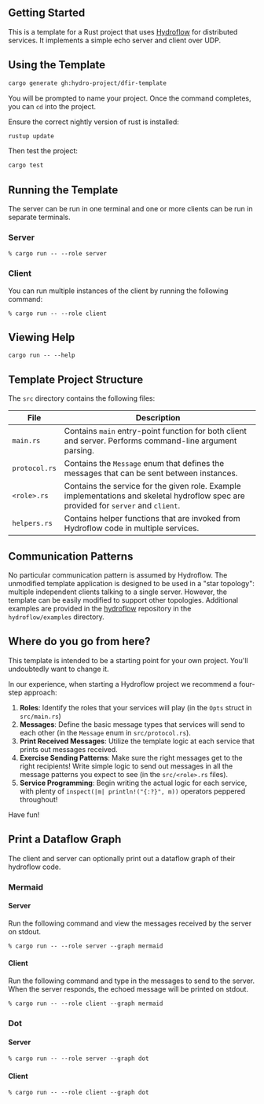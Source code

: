 ## Getting Started
This is a template for a Rust project that uses [Hydroflow](http://github.com/hydro-project/hydroflow) for 
distributed services. It implements a simple echo server and client over UDP. 

## Using the Template
```bash
cargo generate gh:hydro-project/dfir-template
```

You will be prompted to name your project. Once the command completes, you can `cd` into the project.

Ensure the correct nightly version of rust is installed:
```bash
rustup update
```

Then test the project:
```bash
cargo test
```

## Running the Template
The server can be run in one terminal and one or more clients can be run in separate terminals.
### Server
```console
% cargo run -- --role server
```

### Client
You can run multiple instances of the client by running the following command:
```console
% cargo run -- --role client
```

## Viewing Help
```console
cargo run -- --help
```

## Template Project Structure
The `src` directory contains the following files:

| File          | Description                                                                                                                          | 
|---------------|--------------------------------------------------------------------------------------------------------------------------------------|
| `main.rs`     | Contains `main` entry-point function for both client and server. Performs command-line argument parsing.                             |
| `protocol.rs` | Contains the `Message` enum that defines the messages that can be sent between instances.                                            |
| `<role>.rs`   | Contains the service for the given role. Example implementations and skeletal hydroflow spec are provided for `server` and `client`. |
| `helpers.rs`  | Contains helper functions that are invoked from Hydroflow code in multiple services.                                                 |

## Communication Patterns
No particular communication pattern is assumed by Hydroflow. The unmodified template application is designed to be used in a "star topology": 
multiple independent clients talking to a single server. However, the template can be easily modified to support other topologies. 
Additional examples are provided in the [hydroflow](https://github.com/hydro-project/hydroflow) repository in the `hydroflow/examples` directory.

## Where do you go from here?
This template is intended to be a starting point for your own project. You'll undoubtedly want to change it.

In our experience, when starting a Hydroflow project we recommend a four-step approach:

1. **Roles**: Identify the roles that your services will play (in the `Opts` struct in `src/main.rs`)
2. **Messages**: Define the basic message types that services will send to each other (in the `Message` enum in `src/protocol.rs`).
3. **Print Received Messages**: Utilize the template logic at each service that prints out messages received. 
4. **Exercise Sending Patterns**:  Make sure the right messages get to the right recipients! Write simple logic to send out messages in all the message patterns you expect to see (in the `src/<role>.rs` files).
5. **Service Programming**: Begin writing the actual logic for each service, with plenty of `inspect(|m| println!("{:?}", m))` operators 
peppered throughout!

Have fun!

## Print a Dataflow Graph
The client and server can optionally print out a dataflow graph of their hydroflow code.

### Mermaid
#### Server
Run the following command and view the messages received by the server on stdout.
```console
% cargo run -- --role server --graph mermaid
```

#### Client
Run the following command and type in the messages to send to the server. When the server responds, the echoed message
will be printed on stdout.
```console
% cargo run -- --role client --graph mermaid
```

### Dot
#### Server
```console
% cargo run -- --role server --graph dot
```

#### Client
```console
% cargo run -- --role client --graph dot
```